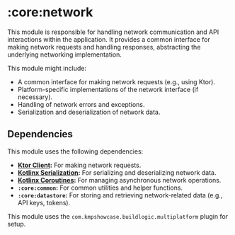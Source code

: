 # :core:network

This module is responsible for handling network communication and API interactions within the application. It provides a common interface for making network requests and handling responses, abstracting the underlying networking implementation.

This module might include:

* A common interface for making network requests (e.g., using Ktor).
* Platform-specific implementations of the network interface (if necessary).
* Handling of network errors and exceptions.
* Serialization and deserialization of network data.

## Dependencies

This module uses the following dependencies:

* **[Ktor Client](https://ktor.io/):** For making network requests.
* **[Kotlinx Serialization](https://github.com/Kotlin/kotlinx.serialization):** For serializing and deserializing network data.
* **[Kotlinx Coroutines](https://kotlinlang.org/docs/coroutines-overview.html):** For managing asynchronous network operations.
* **`:core:common`:** For common utilities and helper functions.
* **`:core:datastore`:** For storing and retrieving network-related data (e.g., API keys, tokens).

This module uses the `com.kmpshowcase.buildlogic.multiplatform` plugin for setup.